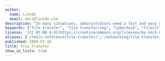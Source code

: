 ```yaml
---
author:
  name: Linode
  email: docs@linode.com
description: "In many situations, administrators need a fast and easy method for deploying files to their Linode systems. These guides document basic tools that allow you to efficiently and securely transfer files between your local system and your Linux Server."
keywords: ["file transfer", "file transferring", "cyberduck", "filezilla", "winscp"]
license: '[CC BY-ND 4.0](https://creativecommons.org/licenses/by-nd/4.0)'
aliases: ['/tools-reference/file-transfer/','/networking/file-transfer/']
published: 2009-07-16
title: File Transfer
show_in_lists: true
---
```



